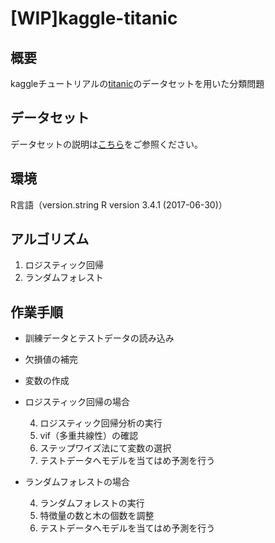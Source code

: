# [WIP]kaggle-titanic

## 概要
kaggleチュートリアルの[titanic](https://www.kaggle.com/c/titanic)のデータセットを用いた分類問題

## データセット
データセットの説明は[こちら](https://www.kaggle.com/c/titanic/data)をご参照ください。

## 環境
R言語（version.string R version 3.4.1 (2017-06-30)）

## アルゴリズム
1. ロジスティック回帰
2. ランダムフォレスト

## 作業手順


- 訓練データとテストデータの読み込み
- 欠損値の補完
- 変数の作成



- ロジスティック回帰の場合

  4. ロジスティック回帰分析の実行
  5. vif（多重共線性）の確認
  6. ステップワイズ法にて変数の選択
  7. テストデータへモデルを当てはめ予測を行う

- ランダムフォレストの場合

  4. ランダムフォレストの実行
  5. 特徴量の数と木の個数を調整
  6. テストデータへモデルを当てはめ予測を行う
  
